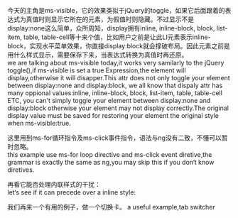 今天的主角是ms-visible，它的效果类拟于jQuery的toggle，如果它后面跟着的表达式为真值时则显示它所在的元素，为假值时则隐藏。不过显示不是 display:none这么简单，众所周知，display拥有inline, inline-block, block, list-item, table, table-cell等十来个值，比如用户之前是让此LI元素表示inline-block，实现水平菜单效果，你直接display:block就会撑破布局。因此元素之前是用什么样式显示，需要保存下来，当表达式转换为真值时再还原。  
we are talking about ms-visible today,it works very samilarly to the jQuery toggle(),if ms-visible is set a true Expression,the element will display,otherwise it will disapper.This attr does not only toggle your element between display:none and display:block, we all know that dispaly attr has many oppional values:inline, inline-block, block, list-item, table, table-cell ETC, you can't simply toggle your element between display:none and display:block otherwise your element may not display correctly.The original display value must be saved for restoring your element the original style when ms-visible:true.  

这里用到ms-for循环指令及ms-click事件指令，语法与ng没有二致，不懂可以暂时忽略。  
this example use ms-for loop directive and ms-click event diretive,the grammar is exactly the same as ng,you may skip this if you don‘t know diretives.

再看它能否处理内联样式的干扰：  
let‘s see if it can precede over a inline style:  

我们再来一个有用的例子，做一个切换卡。
a useful example,tab switcher  
